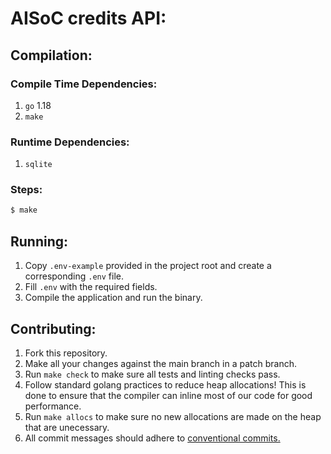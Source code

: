 # AISoC credits API:

## Compilation:

### Compile Time Dependencies:

1. `go` 1.18
1. `make`

### Runtime Dependencies:

1. `sqlite`

### Steps:

```bash
$ make
```

## Running:

1. Copy `.env-example` provided in the project root and create a corresponding `.env` file.
1. Fill `.env` with the required fields.
1. Compile the application and run the binary.

## Contributing:

1. Fork this repository.
1. Make all your changes against the main branch in a patch branch.
1. Run `make check` to make sure all tests and linting checks pass.
1. Follow standard golang practices to reduce heap allocations! This is done to ensure that the compiler can inline most of our code for good performance.
1. Run `make allocs` to make sure no new allocations are made on the heap that are unecessary.
1. All commit messages should adhere to [conventional commits.](https://www.conventionalcommits.org/en/v1.0.0/)
